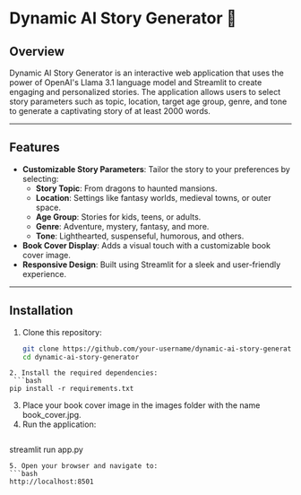 # Dynamic AI Story Generator 📖

## Overview
Dynamic AI Story Generator is an interactive web application that uses the power of OpenAI's Llama 3.1 language model and Streamlit to create engaging and personalized stories. The application allows users to select story parameters such as topic, location, target age group, genre, and tone to generate a captivating story of at least 2000 words.

---

## Features
- **Customizable Story Parameters**: Tailor the story to your preferences by selecting:
  - **Story Topic**: From dragons to haunted mansions.
  - **Location**: Settings like fantasy worlds, medieval towns, or outer space.
  - **Age Group**: Stories for kids, teens, or adults.
  - **Genre**: Adventure, mystery, fantasy, and more.
  - **Tone**: Lighthearted, suspenseful, humorous, and others.
- **Book Cover Display**: Adds a visual touch with a customizable book cover image.
- **Responsive Design**: Built using Streamlit for a sleek and user-friendly experience.

---

## Installation
1. Clone this repository:
   ```bash
   git clone https://github.com/your-username/dynamic-ai-story-generator.git
   cd dynamic-ai-story-generator
  ```
2. Install the required dependencies:
   ```bash
  pip install -r requirements.txt
  ```
3. Place your book cover image in the images folder with the name book_cover.jpg.
4. Run the application:
   ```bash
  streamlit run app.py
  ```
5. Open your browser and navigate to:
  ```bash
  http://localhost:8501
  ```

